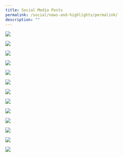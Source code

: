 ```yaml
---
title: Social Media Posts
permalink: /social/news-and-highlights/permalink/
description: ""
---
```

![](/images/social13.png)

![](/images/social12.png)

![](/images/social11.png)

![](/images/social10.png)

![](/images/social9.png)

![](/images/social8.png)

![](/images/social7.png)

![](/images/social6.png)

![](/images/social5.png)

![](/images/social4.png)

![](/images/social3.png)

![](/images/social2.png)

![](/images/social1.png)

